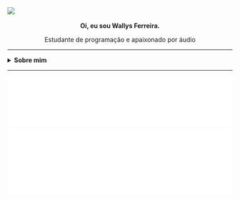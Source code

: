 <!--
**WallysFerreira/WallysFerreira** is a ✨ _special_ ✨ repository because its `README.md` (this file) appears on your GitHub profile.

Here are some ideas to get you started:

- 🔭 I’m currently working on ...
- 🌱 I’m currently learning ...
- 👯 I’m looking to collaborate on ...
- 🤔 I’m looking for help with ...
- 💬 Ask me about ...
- 📫 How to reach me: ...
- 😄 Pronouns: ...
- ⚡ Fun fact: ...

-->
<a href="linkedin.com"><img width="30px" src="https://cdn.jsdelivr.net/npm/simple-icons@v3/icons/linkedin.svg"/></a>
<div align="center">
  <p><b>Oi, eu sou Wallys Ferreira.</b></p>
  <p>Estudante de programação e apaixonado por áudio</p>
</div>

---

<!-- sobre mim em topicos talvez -->
<details>
  <summary font-size="24px"><b>Sobre mim</b></summary>
  <br>
  <p>Moro em Recife e estudo Análise e Desenvolvimento de Sistemas na Faculdade Senac PE pelo Embarque Digital.</p>
</details>

---

<p>
  <img src="/languages.svg">
  <img src="/music.svg">  
</p>
